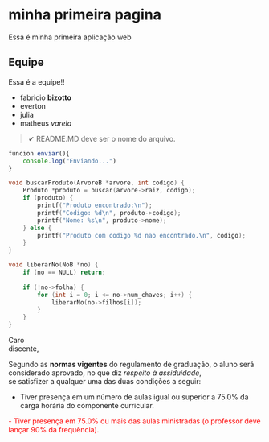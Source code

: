 #  minha primeira pagina
Essa é minha primeira aplicação web 

## Equipe 
Essa é a equipe!!
- fabricio **bizotto**
- everton
- julia
- matheus _varela_

> ✔ README.MD deve ser o nome do arquivo.

```javascript
funcion enviar(){
    console.log("Enviando...")
}
```

```c
void buscarProduto(ArvoreB *arvore, int codigo) {
    Produto *produto = buscar(arvore->raiz, codigo);
    if (produto) {
        printf("Produto encontrado:\n");
        printf("Codigo: %d\n", produto->codigo);
        printf("Nome: %s\n", produto->nome);
    } else {
        printf("Produto com codigo %d nao encontrado.\n", codigo);
    }
}

void liberarNo(NoB *no) {
    if (no == NULL) return;
    
    if (!no->folha) {
        for (int i = 0; i <= no->num_chaves; i++) {
            liberarNo(no->filhos[i]);
        }
    }
}
```

Caro <br>discente,

Segundo as <strong>normas vigentes</strong> do regulamento de graduação, o aluno será considerado aprovado, no que diz <i>respeito à assiduidade</i>,<br> se satisfizer a qualquer uma das duas condições a seguir:

- Tiver presença em um número de aulas igual ou superior a 75.0% da carga horária do componente curricular.

<p style= "color: red;"> - Tiver presença em 75.0% ou mais das aulas ministradas (o professor deve lançar 90% da frequência).</p>

